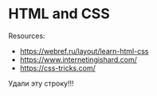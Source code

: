 # HTML and CSS

Resources:
- https://webref.ru/layout/learn-html-css
- https://www.internetingishard.com/
- https://css-tricks.com/

Удали эту строку!!!
